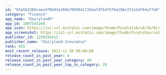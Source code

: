 ```yaml
---
id: "83e562360ceee4f8b03a369e709304172deafd754f5f9a196c372a14f64a77e8"
category: "Finance"
app_name: "Dairyland®"
app_id: 1097543360
app_icon: https://is1-ssl.mzstatic.com/image/thumb/Purple116/v4/26/8c/fa/268cfa06-8677-419c-6e21-1a99a33fe8da/AppIcon-0-1x_U007epad-0-0-0-0-sRGB-85-220-0.png/1024x1024bb.png
app_screenshot: https://is1-ssl.mzstatic.com/image/thumb/PurpleSource116/v4/51/26/1c/51261c2f-ea76-478f-e938-58d6b2384a99/8b0e8015-59f4-474a-8193-1c3aac5a3a8e_iphone-65-1-en.png/1242x2688bb.png
publisher_id: 1250195412
publisher_name: "Dairyland Insurance"
rank: 455
most_recent_release: 2023-11-30 00:00:00
release_count_in_past_year: 4
release_count_in_past_year_category: 20
release_count_in_past_year_top_in_category: 28
---
```

